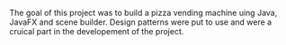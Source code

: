 The goal of this project was to build a pizza vending machine uing Java, JavaFX and scene builder. Design patterns were put to use and were a cruical part in the developement of the project. 
